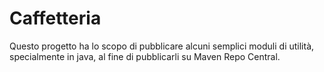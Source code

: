 # Caffetteria

Questo progetto ha lo scopo di pubblicare alcuni semplici moduli di utilità, specialmente in java, al fine di pubblicarli su Maven Repo Central.
